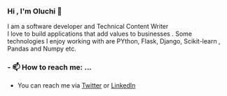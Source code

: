 ### Hi , I'm Oluchi 👋

<!--
**oluchilinda/oluchilinda** is a ✨ _special_ ✨ repository because its `README.md` (this file) appears on your GitHub profile.

Here are some ideas to get you started:

- 🔭 I’m currently working on ...
- 🌱 I’m currently learning ...
- 👯 I’m looking to collaborate on ...
- 🤔 I’m looking for help with ...
- 💬 Ask me about ...
- 📫 How to reach me: ...
- 😄 Pronouns: ...
- ⚡ Fun fact: ...
-->

I am a software developer and Technical Content Writer<br>
I love to build applications that add values to businesses . Some technologies I enjoy 
working with are PYthon, Flask, Django, Scikit-learn , Pandas and Numpy etc.

<!-- 🔭 I’m currently working on
- [Devlada](https://twitter.com/Devlada1)  : An e-learning platform focused on teaching Software Engineers how to manage Python Apps & Infrastructure at Scale -->



### - 📫 How to reach me: ...
- You can reach me via [Twitter](https://twitter.com/oluchiorji_95) or [LinkedIn](https://www.linkedin.com/in/oluchi-orji/)
